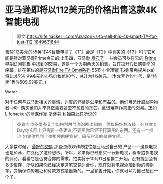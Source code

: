 # 亚马逊即将以112美元的价格出售这款4K智能电视

> 原文:[https://life hacker . com/Amazon-is-to-sell-this-4k-smart-TV-for-just-112-1849631844](https://lifehacker.com/amazon-is-about-to-sell-this-4k-smart-tv-for-just-112-1849631844)

售价112美元的55英寸4K智能电视？《T1》会是《T2》中真实的《T3》吗？它可能是针对亚马逊Prime会员的:上周四，亚马逊 [发布了](https://www.aboutamazon.com/news/retail/amazon-prime-early-access-sale-best-deals) 一些会员可以在它的 [Prime早期访问销售](https://www.amazon.com/earlyaccess?asc_campaign=InlineText&asc_refurl=https://lifehacker.com/amazon-is-about-to-sell-this-4k-smart-tv-for-just-112-1849631844&asc_source=&hvadid=626555954559&hvdev=c&hvdvcmdl=&hvexid=&hvlocint=&hvlocphy=9060351&hvnetw=g&hvpone=&hvpos=&hvptwo=&hvqmt=e&hvrand=54893451704413084&hvtargid=kwd-1788675262464&ref=pd_sl_iocmhyhte_e&tag=kinjalifehackerlink-20) 中找到的交易，这是一个为期两天的销售，旨在拉开假日购物季的序幕。排在第位的是[亚马逊Fire TV Omni系列](https://www.amazon.com/amazon-fire-tv-55-inch-omni-series-4k-smart-tv/dp/B08P3QVFMK?asc_campaign=InlineText&asc_refurl=https://lifehacker.com/amazon-is-about-to-sell-this-4k-smart-tv-for-just-112-1849631844&asc_source=&tag=kinjalifehackerlink-20) 55英寸4K智能电视(带免提Alexa)将比其559.99美元的市场价格低80%，总计为112美元。(本文写作的年代，是“特卖”售价509.99美元。)

Watch

对于任何与亚马逊相关的事情，适度的怀疑是公平和有益的。他们用诡计鼓励购物者冲动- 购买他们并不真正需要甚至不想要的东西，这很难算作真正的交易。正如Lifehacker的参谋作家 [斯蒂芬·约翰森此前所说的](https://lifehacker.com/the-only-good-advice-for-shopping-amazon-prime-day-1849154608) :

> 尽管有很多很多关于如何利用节省的网上指南，但如果你想省钱，在Prime Day你实际上只需要一条建议:不要买你已经不打算买的东西。还有一个推论:如果你找到了你想要的便宜货，确保它真的是便宜货。

大多数时候， [最好的交易](https://lifehacker.com/prime-day-is-best-for-exactly-one-type-of-tech-1849164435) 那些*值得炒作的*往往是亚马逊自己的 产品——这款电视也是如此，它强化了这种想法。所以，如果你已经想买一台新电视，看看这款电视的评论，看看它是否符合你的需求。拍卖将于10月11日星期二开始。没有提到会有多少库存，所以如果你已经决定这笔交易适合你，现在就将电视添加到你的购物车，并确保你的地址和付款方式是最新的。一旦销售开始，你就可以为自己抢到一个了。